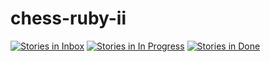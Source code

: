 # chess-ruby-ii
[![Stories in Inbox](https://badge.waffle.io/BH792/chess-ruby-ii.png?label=inbox)](http://waffle.io/BH792/chess-ruby-ii)
[![Stories in In Progress](https://badge.waffle.io/BH792/chess-ruby-ii.png?label=in%20progress)](http://waffle.io/BH792/chess-ruby-ii)
[![Stories in Done](https://badge.waffle.io/BH792/chess-ruby-ii.png?label=done)](http://waffle.io/BH792/chess-ruby-ii)

